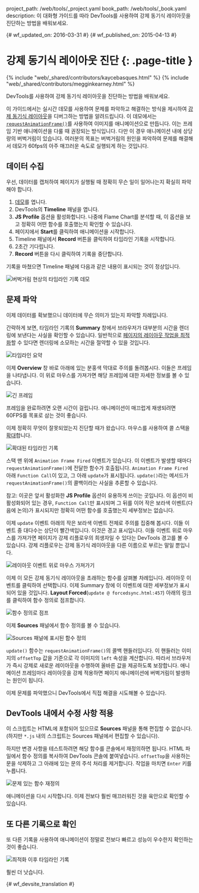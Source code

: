 project_path: /web/tools/_project.yaml
book_path: /web/tools/_book.yaml
description: 이 대화형 가이드를 따라 DevTools를 사용하여 강제 동기식 레이아웃을 진단하는 방법을 배워보세요.

{# wf_updated_on: 2016-03-31 #}
{# wf_published_on: 2015-04-13 #}

# 강제 동기식 레이아웃 진단 {: .page-title }

{% include "web/_shared/contributors/kaycebasques.html" %}
{% include "web/_shared/contributors/megginkearney.html" %}

DevTools를 사용하여
강제 동기식 레이아웃을 진단하는 방법을 배워보세요.

이 가이드에서는 실시간 데모를 사용하여 
문제를 파악하고 해결하는 방식을 제시하여 [강제 동기식 레이아웃][fsl]을 디버그하는 방법을 알려드립니다.  이 데모에서는 
[`requestAnimationFrame()`][raf]를 사용하여 이미지를 애니메이션으로 만듭니다. 이는 
프레임 기반 애니메이션을 다룰 때 권장되는 방식입니다. 다만 이 경우 애니메이션 내에 상당량의 버벅거림이 
있습니다. 여러분의 목표는 버벅거림의 원인을 파악하여 문제를 해결해서
데모가 60fps의 아주 매끄러운 속도로 실행되게 하는 것입니다. 

[fsl]: /web/fundamentals/performance/rendering/avoid-large-complex-layouts-and-layout-thrashing#avoid-forced-synchronous-layouts

[raf]: /web/fundamentals/performance/rendering/optimize-javascript-execution#use-requestanimationframe-for-visual-changes


## 데이터 수집

우선, 데이터를 캡처하여 페이지가 실행될 때 정확히 무슨 일이 일어나는지
확실히 파악해야 합니다. 

1. [데모](https://googlesamples.github.io/web-fundamentals/tools/chrome-devtools/rendering-tools/forcedsync.html)를 엽니다.
1. DevTools의 **Timeline** 패널을 엽니다.
1. **JS Profile** 옵션을 활성화합니다. 나중에 Flame Chart를 분석할 때, 이 옵션을 보고
정확히 어떤 함수를 호출했는지 확인할 수 있습니다.
1. 페이지에서 **Start**를 클릭하여 애니메이션을 시작합니다. 
1. Timeline 패널에서 **Record** 버튼을 클릭하여 타임라인
기록을 시작합니다.
1. 2초간 기다립니다. 
1. **Record** 버튼을 다시 클릭하여 기록을 중단합니다. 

기록을 마쳤으면 Timeline 패널에 다음과 같은 내용이 표시되는 것이
정상입니다. 

![버벅거림 현상의 타임라인 기록 데모](imgs/demo-recording.png)

## 문제 파악

이제 데이터를 확보했으니 데이터에 무슨 의미가 있는지 파악할 차례입니다. 

간략하게 보면, 타임라인 기록의 **Summary** 창에서 
브라우저가 대부분의 시간을 렌더링에 보낸다는 사실을 확인할 수 있습니다. 일반적으로
[페이지의 레이아웃 작업을 최적화][layout]할 수 있다면 렌더링에 소모하는 시간을 절약할 수
있을 것입니다. 

![타임라인 요약](imgs/summary.png)

이제 **Overview** 창 바로 아래에 있는 분홍색 막대로 주의를 돌려봅시다.
이들은 프레임을 나타냅니다. 이 위로 마우스를 가져가면 해당 프레임에 대한 자세한 정보를
볼 수 있습니다.

![긴 프레임](imgs/long-frame.png)

프레임을 완료하려면 오랜 시간이 걸립니다. 애니메이션이 매끄럽게 재생되려면 60FPS를 목표로 삼는 것이 
좋습니다. 

이제 정확히 무엇이 잘못되었는지 진단할 때가 왔습니다. 마우스를 사용하여 콜 스택을
[확대][zoom]합니다. 

![확대된 타임라인 기록](imgs/zoom.png)

스택 맨 위에 `Animation Frame Fired` 이벤트가 있습니다. 이 이벤트가 발생할 때마다
`requestAnimationFrame()`에 전달한 함수가 호출됩니다.
`Animation Frame Fired` 아래 `Function Call`이 있고, 그 아래
`update`가 표시됩니다. `update()`라는 메서드가 
`requestAnimationFrame()`의 콜백이라는 사실을 추론할 수 있습니다. 

참고: 이곳은 앞서 활성화한 **JS Profile** 옵션이 유용하게 쓰이는 
곳입니다. 이 옵션이 비활성화되어 있는 경우, `Function Call`만 표시되며 그 뒤를 이어
작은 보라색 이벤트(다음에 논의)가 표시되지만 정확히 어떤 함수를
호출했는지 세부정보는 없습니다.

이제 `update`
이벤트 아래의 작은 보라색 이벤트 전체로 주의를 집중해 봅시다. 이들 이벤트 중 대다수는 상단이 빨간색입니다. 이것은 경고 표시입니다.
이들 이벤트 위로 마우스를 가져가면 페이지가 강제 리플로우의 희생자일 수 있다는 
DevTools 경고를 볼 수 있습니다. 강제 리플로우는
강제 동기식 레이아웃을 다른 이름으로 부르는 말일 뿐입니다. 

![레이아웃 이벤트 위로 마우스 가져가기](imgs/layout-hover.png)

이제 이 모든
강제 동기식 레이아웃을 초래하는 함수를 살펴볼 차례입니다. 레이아웃 이벤트를 클릭하여 선택합니다. 
이제 Summary 창에 이 이벤트에 대한 세부정보가 표시되어 있을 것입니다. 
**Layout Forced**(`update @ forcedsync.html:457`) 아래의 링크를 클릭하여
함수 정의로 점프합니다.

![함수 정의로 점프](imgs/jump.png)

이제 **Sources** 패널에서 함수 정의를 볼 수 있습니다. 

![Sources 패널에 표시된 함수 정의](imgs/definition.png)

`update()` 함수는
`requestAnimationFrame()`의 콜백 핸들러입니다. 이 핸들러는 이미지의 `offsetTop` 값을 기준으로 각 이미지의 
`left` 속성을 계산합니다. 따라서 브라우저가 즉시 강제로 새로운 레이아웃을 수행하여
올바른 값을 제공하도록 보장합니다.
애니메이션 프레임마다 레이아웃을 강제 적용하면 페이지 애니메이션에 버벅거림이 발생하는 원인이 
됩니다. 

이제 문제를 파악했으니 DevTools에서 직접 해결을
시도해볼 수 있습니다.

[layout]: /web/tools/chrome-devtools/profile/rendering-tools/analyze-runtime#layout
[zoom]: /web/tools/chrome-devtools/profile/evaluate-performance/timeline-tool#zoom

## DevTools 내에서 수정 사항 적용

이 스크립트는 HTML에 포함되어 있으므로 **Sources** 패널을 통해 편집할 수 없습니다.
(하지만 `*.js` 내의 스크립트는 Sources 패널에서 편집할 수 있습니다). 

하지만 변경 사항을 테스트하려면 해당 함수를 콘솔에서 재정의하면 됩니다.
HTML 파일에서 함수 정의를 복사하여 DevTools 콘솔에
붙여넣습니다. `offsetTop`을 사용하는 문을 삭제하고 그 아래에 있는 문의 주석 처리를 
제거합니다. 작업을 마치면 `Enter` 키를 누릅니다. 

![문제 있는 함수 재정의](imgs/redefinition.png)

애니메이션을 다시 시작합니다. 이제 전보다 훨씬 매끄러워진 것을 육안으로 확인할 수 있습니다. 

## 또 다른 기록으로 확인

또 다른 기록을 사용하여 애니메이션이 정말로 전보다
빠르고 성능이 우수한지 확인하는 것이 좋습니다. 

![최적화 이후 타임라인 기록](imgs/after.png)

훨씬 더 낫습니다.


{# wf_devsite_translation #}
